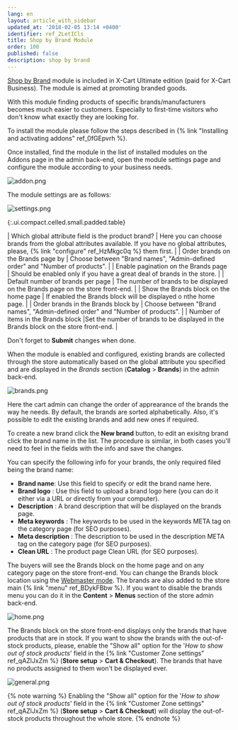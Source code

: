 ```yaml
---
lang: en
layout: article_with_sidebar
updated_at: '2018-02-05 13:14 +0400'
identifier: ref_2LetICls
title: Shop by Brand Module
order: 100
published: false
description: shop by brand
---
```

[Shop by Brand](https://market.x-cart.com/addons/shop-by-brand.html "Shop by Brand Module") module is included in X-Cart Ultimate edition (paid for X-Cart Business). The module is aimed at promoting branded goods.

With this module finding products of specific brands/manufacturers becomes much easier to customers. Especially to first-time visitors who don't know what exactly they are looking for.

To install the module  please follow the steps described in {% link "Installing and activating addons" ref_0fGEpvrh %}.

Once installed, find the module in the list of installed modules on the Addons page in the admin back-end, open the module settings page and configure the module according to your business needs.

![addon.png]({{site.baseurl}}/attachments/ref_2LetICls/addon.png)

The module settings are as follows:

![settings.png]({{site.baseurl}}/attachments/ref_2LetICls/settings.png)

{:.ui.compact.celled.small.padded.table} 

| Which global attribute field is the product brand? | Here you can choose brands from the global attributes available. If you have no global attributes, please, {% link "configure" ref_HzMkgc0q %} them first. |
| Order brands on the Brands page by | Choose between "Brand names", "Admin-defined order" and "Number of products". |
| Enable pagination on the Brands page | Should be enabled only if you have a great deal of brands in the store. |
| Default number of brands per page | The number of brands to be displayed on the Brands page on the store front-end. |
| Show the Brands block on the home page | If enabled the Brands block will be displayed o nthe home page. |
| Order brands in the Brands block by | Choose between "Brand names", "Admin-defined order" and "Number of products". |
| Number of items in the Brands block |Set the number of brands to be displayed in the Brands block on the store front-end. |

Don't forget to **Submit** changes when done.

When the module is enabled and configured, existing brands are collected through the store automatically based on the global attribute you specified and are displayed in the _Brands_ section (**Catalog** > **Brands**) in the admin back-end. 

![brands.png]({{site.baseurl}}/attachments/ref_2LetICls/brands.png)

Here the cart admin can change the order of apprearance of the brands the way he needs. By default, the brands are sorted alphabetically. Also, it's possible to edit the existing brands and add new ones if required. 

To create a new brand click the **New brand** button, to edit an exisitng brand click the brand name in the list. The procedure is similar, in both cases you'll need to feel in the fields with the info and save the changes.

You can specify the following info for your brands, the only required filed being the brand name:
* **Brand name**: Use this field to specify or edit the brand name here.
* **Brand logo** : Use this field to upload a brand logo here (you can do it either via a URL or directly from your computer).
* **Description** : A brand description that will be displayed on the brands page.
* **Meta keywords** : The keywords to be used in the keywords META tag on the category page (for SEO purposes).
* **Meta description** : The description to be used in the description META tag on the category page (for SEO purposes).
* **Clean URL** : The product page Clean URL (for SEO purposes).

The buyers will see the Brands block on the home page and on any category page on the store front-end. You can change the Brands block location using the [Webmaster mode](https://devs.x-cart.com/webinars_and_video_tutorials/using_webmaster_mode_in_x-cart_5.html "Shop by Brand Module"). The brands are also added to the store main {% link "menu" ref_BDykFBbw %}. If you want to disable the brands menu you can do it in the **Content** > **Menus** section of the store admin back-end.

![home.png]({{site.baseurl}}/attachments/ref_2LetICls/home.png)

The Brands block on the store front-end displays only the brands that have products that are in stock. If you want to show the brands with the out-of-stock products, please, enable the "Show all" option for the '_How to show out of stock products_' field in the {% link "Customer Zone settings" ref_qAZlJxZm %} (**Store setup** > **Cart & Checkout**). The brands that have no products assigned to them won't be displayed ever.

![general.png]({{site.baseurl}}/attachments/ref_2LetICls/general.png)

{% note warning %}
Enabling the "Show all" option for the '_How to show out of stock products_' field in the {% link "Customer Zone settings" ref_qAZlJxZm %} (**Store setup** > **Cart & Checkout**) will display the out-of-stock products throughout the whole store.
{% endnote %}